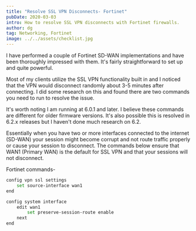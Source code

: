 ```yaml
---
title: "Resolve SSL VPN Disconnects- Fortinet"
pubDate: 2020-03-03
intro: How to resolve SSL VPN disconnects with Fortinet firewalls.
author: dg
tag: Networking, Fortinet
image: ../../assets/checklist.jpg
---
```


I have performed a couple of Fortinet SD-WAN implementations and have been thoroughly impressed with them. It's fairly straightforward to set up and quite powerful.

Most of my clients utilize the SSL VPN functionality built in and I noticed that the VPN would disconnect randomly about 3-5 minutes after connecting. I did some research on this and found there are two commands you need to run to resolve the issue.

It's worth noting I am running at 6.0.1 and later. I believe these commands are different for older firmware versions. It's also possible this is resolved in 6.2.x releases but I haven't done much research on 6.2.

Essentially when you have two or more interfaces connected to the internet (SD-WAN) your session might become corrupt and not route traffic properly or cause your session to disconnect. The commands below ensure that WAN1 (Primary WAN) is the default for SSL VPN and that your sessions will not disconnect.

Fortinet commands-

```bash
config vpn ssl settings
    set source-interface wan1
end

config system interface
    edit wan1
        set preserve-session-route enable
    next
end
```